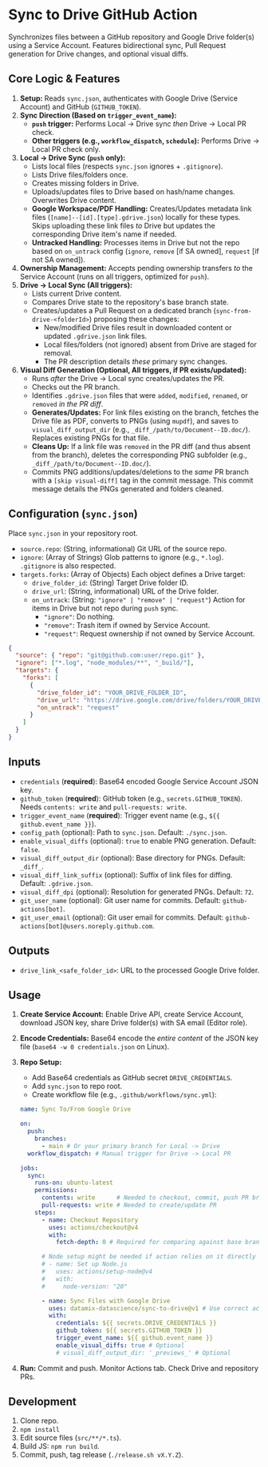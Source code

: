 # Sync to Drive GitHub Action

Synchronizes files between a GitHub repository and Google Drive folder(s) using a Service Account. Features bidirectional sync, Pull Request generation for Drive changes, and optional visual diffs.

## Core Logic & Features

1.  **Setup:** Reads `sync.json`, authenticates with Google Drive (Service Account) and GitHub (`GITHUB_TOKEN`).
2.  **Sync Direction (Based on `trigger_event_name`):**
    *   **`push` trigger:** Performs Local → Drive sync *then* Drive → Local PR check.
    *   **Other triggers (e.g., `workflow_dispatch`, `schedule`):** Performs Drive → Local PR check only.
3.  **Local → Drive Sync (`push` only):**
    *   Lists local files (respects `sync.json` ignores + `.gitignore`).
    *   Lists Drive files/folders once.
    *   Creates missing folders in Drive.
    *   Uploads/updates files to Drive based on hash/name changes. Overwrites Drive content.
    *   **Google Workspace/PDF Handling:** Creates/Updates metadata link files (`[name]--[id].[type].gdrive.json`) locally for these types. Skips uploading these link files *to* Drive but updates the corresponding Drive item's name if needed.
    *   **Untracked Handling:** Processes items in Drive but not the repo based on `on_untrack` config (`ignore`, `remove` [if SA owned], `request` [if not SA owned]).
4.  **Ownership Management:** Accepts pending ownership transfers *to* the Service Account (runs on all triggers, optimized for `push`).
5.  **Drive → Local Sync (All triggers):**
    *   Lists current Drive content.
    *   Compares Drive state to the repository's base branch state.
    *   Creates/updates a Pull Request on a dedicated branch (`sync-from-drive-<folderId>`) proposing these changes:
        *   New/modified Drive files result in downloaded content or updated `.gdrive.json` link files.
        *   Local files/folders (not ignored) absent from Drive are staged for removal.
        *   The PR description details *these* primary sync changes.
6.  **Visual Diff Generation (Optional, All triggers, if PR exists/updated):**
    *   Runs *after* the Drive → Local sync creates/updates the PR.
    *   Checks out the PR branch.
    *   Identifies `.gdrive.json` files that were `added`, `modified`, `renamed`, or `removed` *in the PR diff*.
    *   **Generates/Updates:** For link files existing on the branch, fetches the Drive file as PDF, converts to PNGs (using `mupdf`), and saves to `visual_diff_output_dir` (e.g., `_diff_/path/to/Document--ID.doc/`). Replaces existing PNGs for that file.
    *   **Cleans Up:** If a link file was `removed` in the PR diff (and thus absent from the branch), deletes the corresponding PNG subfolder (e.g., `_diff_/path/to/Document--ID.doc/`).
    *   Commits PNG additions/updates/deletions to the *same* PR branch with a `[skip visual-diff]` tag in the commit message. This commit message details the PNGs generated and folders cleaned.

## Configuration (`sync.json`)

Place `sync.json` in your repository root.

-   `source.repo`: (String, informational) Git URL of the source repo.
-   `ignore`: (Array of Strings) Glob patterns to ignore (e.g., `*.log`). `.gitignore` is also respected.
-   `targets.forks`: (Array of Objects) Each object defines a Drive target:
    -   `drive_folder_id`: (String) Target Drive folder ID.
    -   `drive_url`: (String, informational) URL of the Drive folder.
    -   `on_untrack`: (String: `"ignore" | "remove" | "request"`) Action for items in Drive but not repo during `push` sync.
        -   `"ignore"`: Do nothing.
        -   `"remove"`: Trash item if owned by Service Account.
        -   `"request"`: Request ownership if not owned by Service Account.

```json
{
  "source": { "repo": "git@github.com:user/repo.git" },
  "ignore": ["*.log", "node_modules/**", "_build/"],
  "targets": {
    "forks": [
      {
        "drive_folder_id": "YOUR_DRIVE_FOLDER_ID",
        "drive_url": "https://drive.google.com/drive/folders/YOUR_DRIVE_FOLDER_ID",
        "on_untrack": "request"
      }
    ]
  }
}
```

## Inputs

-   `credentials` (**required**): Base64 encoded Google Service Account JSON key.
-   `github_token` (**required**): GitHub token (e.g., `secrets.GITHUB_TOKEN`). Needs `contents: write` and `pull-requests: write`.
-   `trigger_event_name` (**required**): Trigger event name (e.g., `${{ github.event_name }}`).
-   `config_path` (optional): Path to `sync.json`. Default: `./sync.json`.
-   `enable_visual_diffs` (optional): `true` to enable PNG generation. Default: `false`.
-   `visual_diff_output_dir` (optional): Base directory for PNGs. Default: `_diff_`.
-   `visual_diff_link_suffix` (optional): Suffix of link files for diffing. Default: `.gdrive.json`.
-   `visual_diff_dpi` (optional): Resolution for generated PNGs. Default: `72`.
-   `git_user_name` (optional): Git user name for commits. Default: `github-actions[bot]`.
-   `git_user_email` (optional): Git user email for commits. Default: `github-actions[bot]@users.noreply.github.com`.

## Outputs

-   `drive_link_<safe_folder_id>`: URL to the processed Google Drive folder.

## Usage

1.  **Create Service Account:** Enable Drive API, create Service Account, download JSON key, share Drive folder(s) with SA email (Editor role).
2.  **Encode Credentials:** Base64 encode the *entire content* of the JSON key file (`base64 -w 0 credentials.json` on Linux).
3.  **Repo Setup:**
    *   Add Base64 credentials as GitHub secret `DRIVE_CREDENTIALS`.
    *   Add `sync.json` to repo root.
    *   Create workflow file (e.g., `.github/workflows/sync.yml`):

    ```yaml
    name: Sync To/From Google Drive

    on:
      push:
        branches:
          - main # Or your primary branch for Local -> Drive
      workflow_dispatch: # Manual trigger for Drive -> Local PR

    jobs:
      sync:
        runs-on: ubuntu-latest
        permissions:
          contents: write      # Needed to checkout, commit, push PR branch
          pull-requests: write # Needed to create/update PR
        steps:
          - name: Checkout Repository
            uses: actions/checkout@v4
            with:
              fetch-depth: 0 # Required for comparing against base branch

          # Node setup might be needed if action relies on it directly
          # - name: Set up Node.js
          #   uses: actions/setup-node@v4
          #   with:
          #     node-version: "20"

          - name: Sync Files with Google Drive
            uses: datamix-datascience/sync-to-drive@v1 # Use correct action ref
            with:
              credentials: ${{ secrets.DRIVE_CREDENTIALS }}
              github_token: ${{ secrets.GITHUB_TOKEN }}
              trigger_event_name: ${{ github.event_name }}
              enable_visual_diffs: true # Optional
              # visual_diff_output_dir: '_previews_' # Optional
    ```
4.  **Run:** Commit and push. Monitor Actions tab. Check Drive and repository PRs.

## Development

1.  Clone repo.
2.  `npm install`
3.  Edit source files (`src/**/*.ts`).
4.  Build JS: `npm run build`.
5.  Commit, push, tag release (`./release.sh vX.Y.Z`).
```
